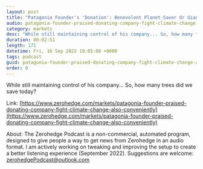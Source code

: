 ```yaml
---
layout: post
title: "Patagonia Founder's 'Donation': Benevolent Planet-Saver Or Giant Tax-Dodge"
audio: patagonia-founder-praised-donating-company-fight-climate-change-also-conveniently-0
category: markets
desc: "While still maintaining control of his company... So, how many trees did we save today?"
duration: 00:02:51
length: 171
datetime: Fri, 16 Sep 2022 19:05:00 +0000
tags: podcast
guid: patagonia-founder-praised-donating-company-fight-climate-change-also-conveniently-0
order: 0
---
```

While still maintaining control of his company... So, how many trees did we save today?

Link: [https://www.zerohedge.com/markets/patagonia-founder-praised-donating-company-fight-climate-change-also-conveniently](https://www.zerohedge.com/markets/patagonia-founder-praised-donating-company-fight-climate-change-also-conveniently)

About: The Zerohedge Podcast is a non-commercial, automated program, designed to give people a way to get news from Zerohedge in an audio format.  I am actively working on tweaking and improving the setup to create a better listening experience (September 2022).  Suggestions are welcome: [zerohedgePodcast@outlook.com](mailto:zerohedgePodcast@outlook.com)